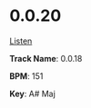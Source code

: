 # 0.0.20

[Listen](https://soundcloud.com/wrannaman/00185a)

**Track Name**: 0.0.18

**BPM**: 151

**Key**: A# Maj
